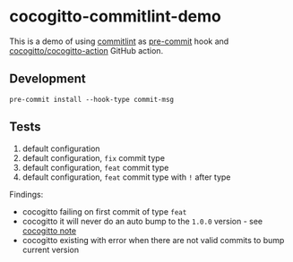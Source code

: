 # cocogitto-commitlint-demo

This is a demo of using [commitlint](https://commitlint.js.org/#/) as [pre-commit](https://pre-commit.com/) hook and [cocogitto/cocogitto-action](https://github.com/cocogitto/cocogitto-action) GitHub action.

## Development

```shell
pre-commit install --hook-type commit-msg
```

## Tests

1. default configuration
2. default configuration, `fix` commit type
3. default configuration, `feat` commit type
4. default configuration, `feat` commit type with `!` after type

Findings:

- cocogitto failing on first commit of type `feat`
- cocogitto it will never do an auto bump to the `1.0.0` version - see [cocogitto note](https://docs.cocogitto.io/guide/#auto-bump)
- cocogitto existing with error when there are not valid commits to bump current version
